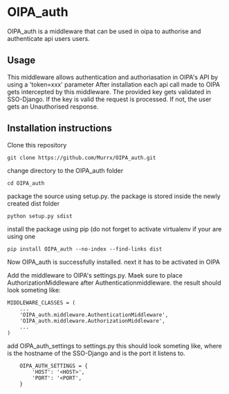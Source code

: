 OIPA_auth
=========
OIPA_auth is a middleware that can be used in oipa to authorise and authenticate api users users.

Usage
-----
This middleware allows authentication and authoriasation in OIPA's API by using a 'token=xxx' parameter
After installation each api call made to OIPA gets intercepted by this middleware. The provided key gets validated in SSO-Django.
If the key is valid the request is processed. If not, the user gets an Unauthorised response.

Installation instructions
-------------------------
Clone this repository
```
git clone https://github.com/Murrx/OIPA_auth.git
```
change directory to the OIPA_auth folder
```
cd OIPA_auth
```
package the source using setup.py. the package is stored inside the newly created dist folder
```
python setup.py sdist
```
install the package using pip (do not forget to activate virtualenv if your are using one
```
pip install OIPA_auth --no-index --find-links dist
```
Now OIPA_auth is successfully installed. next it has to be activated in OIPA

Add the middleware to OIPA's settings.py. Maek sure to place AuthorizationMiddleware after Authenticationmiddleware. the result should look someting like:
```
MIDDLEWARE_CLASSES = (
    ...
    'OIPA_auth.middleware.AuthenticationMiddleware',
    'OIPA_auth.middleware.AuthorizationMiddleware',
    ...
)
```
add OIPA_auth_settings to settings.py this should look someting like, where <HOST> is the hostname of the SSO-Django and <PORT> is the port it listens to.
```
    OIPA_AUTH_SETTINGS = {
        'HOST': '<HOST>',
        'PORT': '<PORT',
    }
```
    
